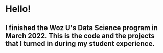 # Hello!

## I finished the Woz U's Data Science program in March 2022. This is the code and the projects that I turned in during my student experience. 
